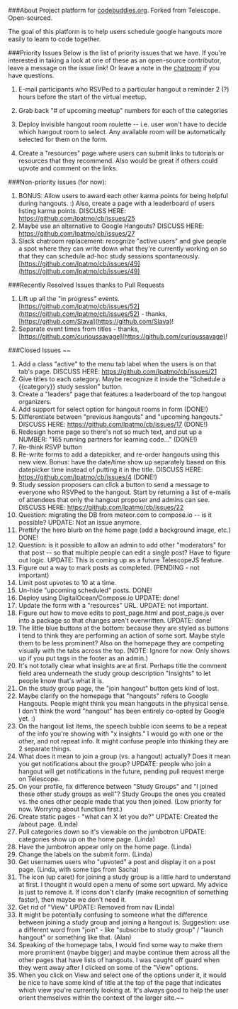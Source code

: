 ###About
Project platform for [codebuddies.org](http://codebuddies.org). Forked from Telescope. Open-sourced.

The goal of this platform is to help users schedule google hangouts more easily to learn to code together.


###Priority Issues
Below is the list of priority issues that we have. If you're interested in taking a look at one of these as an open-source contributor, leave a message on the issue link! Or leave a note in the [chatroom](https://gitter.im/lpatmo/codebuddies-meteor) if you have questions.

1. E-mail participants who RSVPed to a particular hangout a reminder 2 (?) hours before the start of the virtual meetup.

2. Grab back "# of upcoming meetup" numbers for each of the categories

3. Deploy invisible hangout room roulette -- i.e. user won't have to decide which hangout room to select. Any available room will be automatically selected for them on the form.

4. Create a "resources" page where users can submit links to tutorials or resources that they recommend. Also would be great if others could upvote and comment on the links.



###Non-priority issues (for now):
1. BONUS: Allow users to award each other karma points for being helpful during hangouts. :) Also, create a page with a leaderboard of users listing karma points. DISCUSS HERE: https://github.com/lpatmo/cb/issues/25
2. Maybe use an alternative to Google Hangouts? DISCUSS HERE: https://github.com/lpatmo/cb/issues/27
3. Slack chatroom replacement: recognize "active users" and give people a spot where they can write down what they're currently working on so that they can schedule ad-hoc study sessions spontaneously. [https://github.com/lpatmo/cb/issues/49](https://github.com/lpatmo/cb/issues/49)


###Recently Resolved Issues thanks to Pull Requests
1. Lift up all the "in progress" events. [https://github.com/lpatmo/cb/issues/52](https://github.com/lpatmo/cb/issues/52) - thanks, [https://github.com/Slava](https://github.com/Slava)!
2. Separate event times from titles - thanks, [https://github.com/curioussavage](https://github.com/curioussavage)!


###Closed Issues
~~
1. Add a class "active" to the menu tab label when the users is on that tab's page. DISCUSS HERE: https://github.com/lpatmo/cb/issues/21
4. Give titles to each category. Maybe recognize it inside the "Schedule a {{category}} study session" button.
2. Create a "leaders" page that features a leaderboard of the top hangout organizers.
3. Add support for select option for hangout rooms in form (DONE!)
2. Differentiate between "previous hangouts" and "upcoming hangouts." DISCUSS HERE:  https://github.com/lpatmo/cb/issues/17 (DONE!)
4. Redesign home page so there's not so much text, and put up a NUMBER: "165 running partners for learning code..." (DONE!)
5. Re-think RSVP button 
3. Re-write forms to add a datepicker, and re-order hangouts using this new view. Bonus: have the date/time show up separately based on this datepicker time instead of putting it in the title. DISCUSS HERE: https://github.com/lpatmo/cb/issues/4 (DONE!)
1. Study session proposers can click a button to send a message to everyone who RSVPed to the hangout. Start by returning a list of e-mails of attendees that only the hangout proposer and admins can see. DISCUSS HERE: https://github.com/lpatmo/cb/issues/22
16. Question: migrating the DB from meteor.com to compose.io -- is it possible? UPDATE: Not an issue anymore.
13. Prettify the hero blurb on the home page (add a background image, etc.) DONE!
18. Question: is it possible to allow an admin to add other "moderators" for that post -- so that multiple people can edit a single post? Have to figure out logic. UPDATE: This is coming up as a future TelescopeJS feature.
7. Figure out a way to mark posts as completed. (PENDING - not important)
3. Limit post upvotes to 10 at a time.
4. Un-hide "upcoming scheduled" posts. DONE!
4. Deploy using DigitalOcean/Compose.io UPDATE: done!
3. Update the form with a "resources" URL. UPDATE: not important.
19. Figure out how to move edits to post_page.html and post_page.js over into a package so that changes aren't overwritten. UPDATE: done!
22. The little blue buttons at the bottom: because they are styled as buttons I tend to think they are performing an action of some sort. Maybe style them to be less prominent? Also on the homepage they are competing visually with the tabs across the top. (NOTE: Ignore for now. Only shows up if you put <a> tags in the footer as an admin.)
26. It's not totally clear what insights are at first. Perhaps title the comment field area underneath the study group description "Insights" to let people know that's what it is.
27. On the study group page, the "join hangout" button gets kind of lost.
28. Maybe clarify on the homepage that "hangouts" refers to Google Hangouts. People might think you mean hangouts in the physical sense. I don't think the word "hangout" has been entirely co-opted by Google yet. :)
29. On the hangout list items, the speech bubble icon seems to be a repeat of the info you're showing with "x insights." I would go with one or the other, and not repeat info. It might confuse people into thinking they are 2 separate things.
31. What does it mean to join a group (vs. a hangout) actually? Does it mean you get notifications about the group? UPDATE: people who join a hangout will get notifications in the future, pending pull request merge on Telescope.
32. On your profile, fix difference between "Study Groups" and "I joined these other study groups as well"? Study Groups the ones you created vs. the ones other people made that you then joined. (Low priority for now. Worrying about function first.)
9. Create static pages - "what can X let you do?" UPDATE: Created the /about page. (Linda)
10. Pull categories down so it's viewable on the jumbotron UPDATE: categories show up on the home page. (Linda)
11. Have the jumbotron appear only on the home page. (Linda)
5. Change the labels on the submit form. (Linda)
6. Get usernames users who "upvoted" a post and display it on a post page. (Linda, with some tips from Sacha)
20. The icon (up caret) for joining a study group is a little hard to understand at first. I thought it would open a menu of some sort upward. My advice is just to remove it. If icons don't clarify (make recognition of something faster), then maybe we don't need it.
21. Get rid of "View" UPDATE: Removed from nav (Linda)
25. It might be potentially confusing to someone what the difference between joining a study group and joining a hangout is. Suggestion: use a different word from "join" - like "subscribe to study group" / "launch hangout" or something like that. (Alan)
23. Speaking of the homepage tabs, I would find some way to make them more prominent (maybe bigger) and maybe continue them across all the other pages that have lists of hangouts. I was caught off guard when they went away after I clicked on some of the "View" options.
24. When you click on View and select one of the options under it, it would be nice to have some kind of title at the top of the page that indicates which view you're currently looking at. It's always good to help the user orient themselves within the context of the larger site.~~
